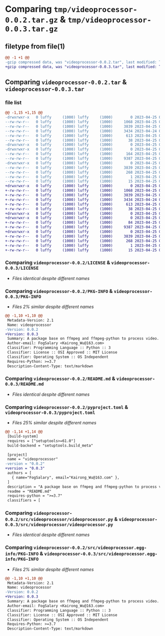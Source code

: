# Comparing `tmp/videoprocessor-0.0.2.tar.gz` & `tmp/videoprocessor-0.0.3.tar.gz`

## filetype from file(1)

```diff
@@ -1 +1 @@
-gzip compressed data, was "videoprocessor-0.0.2.tar", last modified: Tue Apr 25 01:45:08 2023, max compression
+gzip compressed data, was "videoprocessor-0.0.3.tar", last modified: Tue Apr 25 02:07:39 2023, max compression
```

## Comparing `videoprocessor-0.0.2.tar` & `videoprocessor-0.0.3.tar`

### file list

```diff
@@ -1,15 +1,15 @@
-drwxrwxr-x   0 luffy     (1000) luffy     (1000)        0 2023-04-25 01:45:08.678514 videoprocessor-0.0.2/
--rw-rw-r--   0 luffy     (1000) luffy     (1000)     1068 2023-04-25 01:12:54.000000 videoprocessor-0.0.2/LICENSE
--rw-rw-r--   0 luffy     (1000) luffy     (1000)     3839 2023-04-25 01:45:08.678514 videoprocessor-0.0.2/PKG-INFO
--rw-rw-r--   0 luffy     (1000) luffy     (1000)     3434 2023-04-24 05:50:26.000000 videoprocessor-0.0.2/README.md
--rw-rw-r--   0 luffy     (1000) luffy     (1000)      613 2023-04-25 01:44:38.000000 videoprocessor-0.0.2/pyproject.toml
--rw-rw-r--   0 luffy     (1000) luffy     (1000)       38 2023-04-25 01:45:08.678514 videoprocessor-0.0.2/setup.cfg
-drwxrwxr-x   0 luffy     (1000) luffy     (1000)        0 2023-04-25 01:45:08.674514 videoprocessor-0.0.2/src/
-drwxrwxr-x   0 luffy     (1000) luffy     (1000)        0 2023-04-25 01:45:08.678514 videoprocessor-0.0.2/src/videoprocessor/
--rw-rw-r--   0 luffy     (1000) luffy     (1000)      164 2023-04-25 01:38:49.000000 videoprocessor-0.0.2/src/videoprocessor/__init__.py
--rw-rw-r--   0 luffy     (1000) luffy     (1000)     9387 2023-04-25 01:04:24.000000 videoprocessor-0.0.2/src/videoprocessor/videoprocessor.py
-drwxrwxr-x   0 luffy     (1000) luffy     (1000)        0 2023-04-25 01:45:08.678514 videoprocessor-0.0.2/src/videoprocessor.egg-info/
--rw-rw-r--   0 luffy     (1000) luffy     (1000)     3839 2023-04-25 01:45:08.000000 videoprocessor-0.0.2/src/videoprocessor.egg-info/PKG-INFO
--rw-rw-r--   0 luffy     (1000) luffy     (1000)      268 2023-04-25 01:45:08.000000 videoprocessor-0.0.2/src/videoprocessor.egg-info/SOURCES.txt
--rw-rw-r--   0 luffy     (1000) luffy     (1000)        1 2023-04-25 01:45:08.000000 videoprocessor-0.0.2/src/videoprocessor.egg-info/dependency_links.txt
--rw-rw-r--   0 luffy     (1000) luffy     (1000)       15 2023-04-25 01:45:08.000000 videoprocessor-0.0.2/src/videoprocessor.egg-info/top_level.txt
+drwxrwxr-x   0 luffy     (1000) luffy     (1000)        0 2023-04-25 02:07:39.820776 videoprocessor-0.0.3/
+-rw-rw-r--   0 luffy     (1000) luffy     (1000)     1068 2023-04-25 01:12:54.000000 videoprocessor-0.0.3/LICENSE
+-rw-rw-r--   0 luffy     (1000) luffy     (1000)     3839 2023-04-25 02:07:39.820776 videoprocessor-0.0.3/PKG-INFO
+-rw-rw-r--   0 luffy     (1000) luffy     (1000)     3434 2023-04-24 05:50:26.000000 videoprocessor-0.0.3/README.md
+-rw-rw-r--   0 luffy     (1000) luffy     (1000)      613 2023-04-25 02:06:13.000000 videoprocessor-0.0.3/pyproject.toml
+-rw-rw-r--   0 luffy     (1000) luffy     (1000)       38 2023-04-25 02:07:39.820776 videoprocessor-0.0.3/setup.cfg
+drwxrwxr-x   0 luffy     (1000) luffy     (1000)        0 2023-04-25 02:07:39.820776 videoprocessor-0.0.3/src/
+drwxrwxr-x   0 luffy     (1000) luffy     (1000)        0 2023-04-25 02:07:39.820776 videoprocessor-0.0.3/src/videoprocessor/
+-rw-rw-r--   0 luffy     (1000) luffy     (1000)       84 2023-04-25 02:02:50.000000 videoprocessor-0.0.3/src/videoprocessor/__init__.py
+-rw-rw-r--   0 luffy     (1000) luffy     (1000)     9387 2023-04-25 01:04:24.000000 videoprocessor-0.0.3/src/videoprocessor/videoprocessor.py
+drwxrwxr-x   0 luffy     (1000) luffy     (1000)        0 2023-04-25 02:07:39.820776 videoprocessor-0.0.3/src/videoprocessor.egg-info/
+-rw-rw-r--   0 luffy     (1000) luffy     (1000)     3839 2023-04-25 02:07:39.000000 videoprocessor-0.0.3/src/videoprocessor.egg-info/PKG-INFO
+-rw-rw-r--   0 luffy     (1000) luffy     (1000)      268 2023-04-25 02:07:39.000000 videoprocessor-0.0.3/src/videoprocessor.egg-info/SOURCES.txt
+-rw-rw-r--   0 luffy     (1000) luffy     (1000)        1 2023-04-25 02:07:39.000000 videoprocessor-0.0.3/src/videoprocessor.egg-info/dependency_links.txt
+-rw-rw-r--   0 luffy     (1000) luffy     (1000)       15 2023-04-25 02:07:39.000000 videoprocessor-0.0.3/src/videoprocessor.egg-info/top_level.txt
```

### Comparing `videoprocessor-0.0.2/LICENSE` & `videoprocessor-0.0.3/LICENSE`

 * *Files identical despite different names*

### Comparing `videoprocessor-0.0.2/PKG-INFO` & `videoprocessor-0.0.3/PKG-INFO`

 * *Files 2% similar despite different names*

```diff
@@ -1,10 +1,10 @@
 Metadata-Version: 2.1
 Name: videoprocessor
-Version: 0.0.2
+Version: 0.0.3
 Summary: A package base on ffmpeg and ffmpeg-python to process video.
 Author-email: FogSalary <Kairong_Wu@163.com>
 Classifier: Programming Language :: Python :: 3
 Classifier: License :: OSI Approved :: MIT License
 Classifier: Operating System :: OS Independent
 Requires-Python: >=3.7
 Description-Content-Type: text/markdown
```

### Comparing `videoprocessor-0.0.2/README.md` & `videoprocessor-0.0.3/README.md`

 * *Files identical despite different names*

### Comparing `videoprocessor-0.0.2/pyproject.toml` & `videoprocessor-0.0.3/pyproject.toml`

 * *Files 25% similar despite different names*

```diff
@@ -1,14 +1,14 @@
 [build-system]
 requires = ["setuptools>=61.0"]
 build-backend = "setuptools.build_meta"
 
 [project]
 name = "videoprocessor"
-version = "0.0.2"
+version = "0.0.3"
 authors = [
   { name="FogSalary", email="Kairong_Wu@163.com" },
 ]
 description = "A package base on ffmpeg and ffmpeg-python to process video."
 readme = "README.md"
 requires-python = ">=3.7"
 classifiers = [
```

### Comparing `videoprocessor-0.0.2/src/videoprocessor/videoprocessor.py` & `videoprocessor-0.0.3/src/videoprocessor/videoprocessor.py`

 * *Files identical despite different names*

### Comparing `videoprocessor-0.0.2/src/videoprocessor.egg-info/PKG-INFO` & `videoprocessor-0.0.3/src/videoprocessor.egg-info/PKG-INFO`

 * *Files 2% similar despite different names*

```diff
@@ -1,10 +1,10 @@
 Metadata-Version: 2.1
 Name: videoprocessor
-Version: 0.0.2
+Version: 0.0.3
 Summary: A package base on ffmpeg and ffmpeg-python to process video.
 Author-email: FogSalary <Kairong_Wu@163.com>
 Classifier: Programming Language :: Python :: 3
 Classifier: License :: OSI Approved :: MIT License
 Classifier: Operating System :: OS Independent
 Requires-Python: >=3.7
 Description-Content-Type: text/markdown
```

